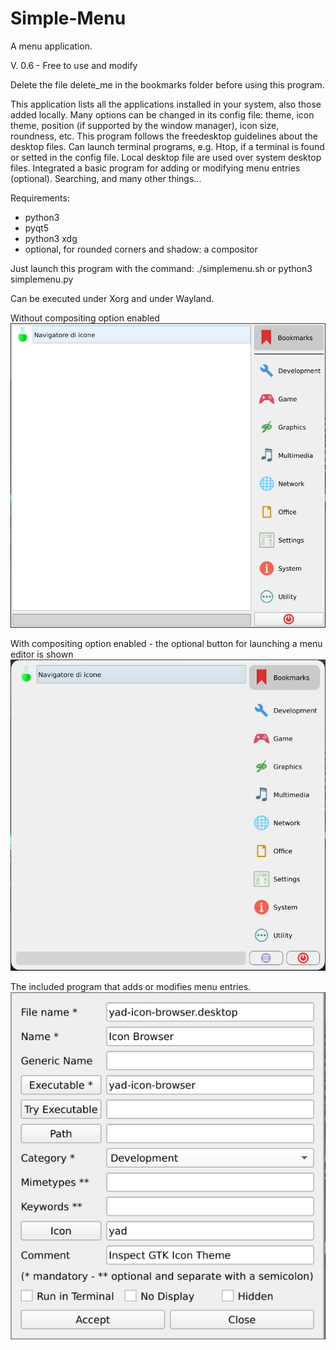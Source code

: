 # Simple-Menu
A menu application.

V. 0.6 - Free to use and modify

Delete the file delete_me in the bookmarks folder before using this program.

This application lists all the applications installed in your system, also those added locally.
Many options can be changed in its config file: theme, icon theme, position (if supported by the window manager), icon size, roundness, etc.
This program follows the freedesktop guidelines about the desktop files. Can launch terminal programs, e.g. Htop, if a terminal is found or setted in the config file. Local desktop file are used over system desktop files. Integrated a basic program for adding or modifying menu entries (optional). Searching, and many other things...

Requirements:
- python3
- pyqt5
- python3 xdg
- optional, for rounded corners and shadow: a compositor

Just launch this program with the command:
./simplemenu.sh
or
python3 simplemenu.py

Can be executed under Xorg and under Wayland.

Without compositing option enabled
![This is an image](https://github.com/frank038/Simple-Menu/blob/main/screenshot1.png)

With compositing option enabled - the optional button for launching a menu editor is shown
![This is an image](https://github.com/frank038/Simple-Menu/blob/main/screenshot2.png)

The included program that adds or modifies menu entries.
![This is an image](https://github.com/frank038/Simple-Menu/blob/main/screenshot3.png)

